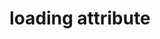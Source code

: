 ---
title: "loading attribute"
description: "The `loading` attribute on `img` indicates how the browser should load the image."
category: html
keywords: img,image,loading
last_test_date: "2021-10-27"
test_url: "/tests/html-img-loading.html"
test_results_url: "https://testi.at/proj/BG3iM7ZhOjpi8Qlf4E9IQxg"
stats: {
	apple-mail: {
		macos: {
			"2021-10": "a #1"
		},
		ios: {
			"11": "a #1",
			"12": "a #1",
			"13": "a #1",
			"14": "a #1"
		}
	},
	gmail: {
		desktop-webmail: {
			"2021-10": "n"
		},
		ios: {
			"2021-10": "n"
		},
		android: {
			"2021-10": "n"
		},
		mobile-webmail: {
			"2021-10": "n"
		}
	},
	orange: {
		desktop-webmail: {
			"2021-10":"n"
		},
		ios: {
			"2021-10":"n"
		},
		android: {
			"2021-10":"n"
		}
	},
	outlook: {
		windows: {
			"2007": "n",
			"2010": "n",
			"2013": "n",
			"2016": "n",
			"2019": "n"
		},
		windows-mail: {
			"2021-10": "n"
		},
		macos: {
			"2021-10": "y #1"
		},
		outlook-com: {
			"2021-10": "n"
		},
		ios: {
			"2021-10": "n"
		},
		android: {
			"2021-10": "n"
		}
	},
	yahoo: {
		desktop-webmail: {
			"2021-10": "n"
		},
		ios: {
			"2021-10": "n"
		},
		android: {
			"2021-10": "n"
		}
	},
	aol: {
		desktop-webmail: {
			"2021-10": "n"
		},
		ios: {
			"2021-10": "n"
		},
		android: {
			"2021-10": "n"
		}
	},
	samsung-email: {
		android: {
			"2021-10": "y #1"
		}
	},
	sfr: {
		desktop-webmail: {
			"2021-11":"y"
		},
		ios: {
			"2021-11":"n"
		},
		android: {
			"2021-11":"n"
		}
	},
	thunderbird: {
		macos: {
			"2021-10": "y #1"
		}
	},
	protonmail: {
		desktop-webmail: {
			"2021-11":"y"
		},
		ios: {
			"2021-10":"n"
		},
		android: {
			"2021-10":"n"
		}
	},
	hey: {
		desktop-webmail: {
			"2021-10":"a #3"
		}
	},
	mail-ru: {
		desktop-webmail: {
			"2021-10":"y #1"
		}
	},
	fastmail: {
		desktop-webmail: {
			"2021-07": "n"
		}
	},
	laposte: {
		desktop-webmail: {
			"2021-10": "y"
		}
	}
}
notes_by_num: {
  "1": "The `loading` attribute is supported, but not confirmed whether it works according to spec.",
  "2": "The `loading` attribute is supported by the email client, but not by the browser engine.",
  "3": "Not supported. The webmail adds `loading=\"lazy\"` to all images."
}
links: {
	"MDN: `loading` attribute on `<img>`": "https://developer.mozilla.org/en-US/docs/Web/HTML/Element/img#attr-loading",
	"MDN: lazy loading": "https://developer.mozilla.org/en-US/docs/Web/Performance/Lazy_loading",
	"Can I use: Lazy loading via attribute for images & iframes": "https://caniuse.com/loading-lazy-attr"
}
---